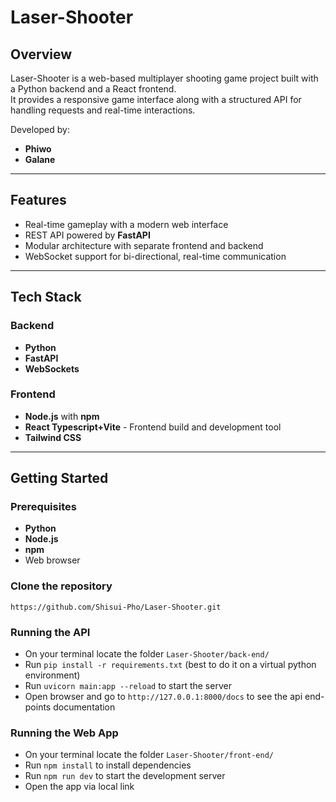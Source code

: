 # Laser-Shooter

## Overview
Laser-Shooter is a web-based multiplayer shooting game project built with a Python backend and a React frontend.  
It provides a responsive game interface along with a structured API for handling requests and real-time interactions.

Developed by:
- **Phiwo**  
- **Galane**

---  

## Features

- Real-time gameplay with a modern web interface
- REST API powered by **FastAPI**
- Modular architecture with separate frontend and backend
- WebSocket support for bi-directional, real-time communication

---

## Tech Stack

### Backend
- **Python**
- **FastAPI**
- **WebSockets**

### Frontend
- **Node.js** with **npm**
- **React Typescript+Vite** - Frontend build and development tool
- **Tailwind CSS**

---

## Getting Started

### Prerequisites
- **Python**
- **Node.js**
- **npm**
- Web browser

### Clone the repository
`https://github.com/Shisui-Pho/Laser-Shooter.git`

### Running the API 
- On your terminal locate the folder `Laser-Shooter/back-end/`
- Run `pip install -r requirements.txt` (best to do it on a virtual python environment)
- Run `uvicorn main:app --reload` to start the server
- Open browser and go to `http://127.0.0.1:8000/docs` to see the api end-points documentation

### Running the Web App
- On your terminal locate the folder `Laser-Shooter/front-end/`
- Run `npm install` to install dependencies
- Run `npm run dev` to start the development server
- Open the app via local link
